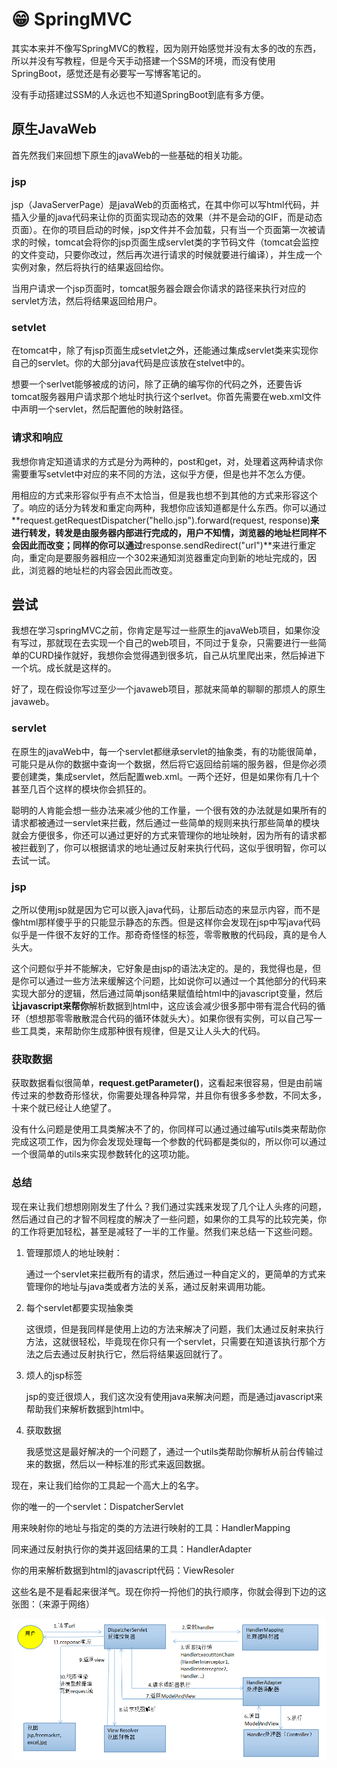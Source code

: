 # 😁 SpringMVC

其实本来并不像写SpringMVC的教程，因为刚开始感觉并没有太多的改的东西，所以并没有写教程，但是今天手动搭建一个SSM的环境，而没有使用SpringBoot，感觉还是有必要写一写博客笔记的。

没有手动搭建过SSM的人永远也不知道SpringBoot到底有多方便。

## 原生JavaWeb

首先然我们来回想下原生的javaWeb的一些基础的相关功能。

### jsp

jsp（JavaServerPage）是javaWeb的页面格式，在其中你可以写html代码，并插入少量的java代码来让你的页面实现动态的效果（并不是会动的GIF，而是动态页面）。在你的项目启动的时候，jsp文件并不会加载，只有当一个页面第一次被请求的时候，tomcat会将你的jsp页面生成servlet类的字节码文件（tomcat会监控的文件变动，只要你改过，然后再次进行请求的时候就要进行编译），并生成一个实例对象，然后将执行的结果返回给你。

当用户请求一个jsp页面时，tomcat服务器会跟会你请求的路径来执行对应的servlet方法，然后将结果返回给用户。

### setvlet

在tomcat中，除了有jsp页面生成setvlet之外，还能通过集成servlet类来实现你自己的servlet。你的大部分java代码是应该放在stelvet中的。

想要一个serlvet能够被成的访问，除了正确的编写你的代码之外，还要告诉tomcat服务器用户请求那个地址时执行这个serlvet。你首先需要在web.xml文件中声明一个servlet，然后配置他的映射路径。

### 请求和响应

我想你肯定知道请求的方式是分为两种的，post和get，对，处理着这两种请求你需要重写setvlet中对应的来不同的方法，这似乎方便，但是也并不怎么方便。

用相应的方式来形容似乎有点不太恰当，但是我也想不到其他的方式来形容这个了。响应的话分为转发和重定向两种，我想你应该知道都是什么东西。你可以通过\*\*request.getRequestDispatcher("hello.jsp").forward(request, response)**来进行转发，转发是由服务器内部进行完成的，用户不知情，浏览器的地址栏同样不会因此而改变；同样的你可以通过**response.sendRedirect("url")\*\*来进行重定向，重定向是要服务器相应一个302来通知浏览器重定向到新的地址完成的，因此，浏览器的地址栏的内容会因此而改变。

## 尝试

我想在学习springMVC之前，你肯定是写过一些原生的javaWeb项目，如果你没有写过，那就现在去实现一个自己的web项目，不同过于复杂，只需要进行一些简单的CURD操作就好，我想你会觉得遇到很多坑，自己从坑里爬出来，然后掉进下一个坑。成长就是这样的。

好了，现在假设你写过至少一个javaweb项目，那就来简单的聊聊的那烦人的原生javaweb。

### servlet

在原生的javaWeb中，每一个servlet都继承servlet的抽象类，有的功能很简单，可能只是从你的数据中查询一个数据，然后将它返回给前端的服务器，但是你必须要创建类，集成servlet，然后配置web.xml。一两个还好，但是如果你有几十个甚至几百个这样的模块你会抓狂的。

聪明的人肯能会想一些办法来减少他的工作量，一个很有效的办法就是如果所有的请求都被通过一servlet来拦截，然后通过一些简单的规则来执行那些简单的模块就会方便很多，你还可以通过更好的方式来管理你的地址映射，因为所有的请求都被拦截到了，你可以根据请求的地址通过反射来执行代码，这似乎很明智，你可以去试一试。

### jsp

之所以使用jsp就是因为它可以嵌入java代码，让那后动态的来显示内容，而不是像html那样傻乎乎的只能显示静态的东西。但是这样你会发现在jsp中写java代码似乎是一件很不友好的工作。那奇奇怪怪的标签，零零散散的代码段，真的是令人头大。

这个问题似乎并不能解决，它好象是由jsp的语法决定的。是的，我觉得也是，但是你可以通过一些方法来缓解这个问题，比如说你可以通过一个其他部分的代码来实现大部分的逻辑，然后通过简单json结果赋值给html中的javascript变量，然后**让javascript来帮你**解析数据到html中，这应该会减少很多那中带有混合代码的循环（想想那零零散散混合代码的循环体就头大）。如果你很有实例，可以自己写一些工具类，来帮助你生成那种很有规律，但是又让人头大的代码。

### 获取数据

获取数据看似很简单，**request.getParameter()**，这看起来很容易，但是由前端传过来的参数奇形怪状，你需要处理各种异常，并且你有很多多参数，不同太多，十来个就已经让人绝望了。

没有什么问题是使用工具类解决不了的，你同样可以通过通过编写utils类来帮助你完成这项工作，因为你会发现处理每一个参数的代码都是类似的，所以你可以通过一个很简单的utils来实现参数转化的这项功能。

### 总结

现在来让我们想想刚刚发生了什么？我们通过实践来发现了几个让人头疼的问题，然后通过自己的才智不同程度的解决了一些问题，如果你的工具写的比较完美，你的工作将更加轻松，甚至是减轻了一半的工作量。然我们来总结一下这些问题。

1.  管理那烦人的地址映射：

    通过一个servlet来拦截所有的请求，然后通过一种自定义的，更简单的方式来管理你的地址与java类或者方法的关系，通过反射来调用功能。
2.  每个servlet都要实现抽象类

    这很烦，但是我同样是使用上边的方法来解决了问题，我们太通过反射来执行方法，这就很轻松，毕竟现在你只有一个servlet，只需要在知道该执行那个方法之后去通过反射执行它，然后将结果返回就行了。
3.  烦人的jsp标签

    jsp的变迁很烦人，我们这次没有使用java来解决问题，而是通过javascript来帮助我们来解析数据到html中。
4.  获取数据

    我感觉这是最好解决的一个问题了，通过一个utils类帮助你解析从前台传输过来的数据，然后以一种标准的形式来返回数据。

现在，来让我们给你的工具起一个高大上的名字。

你的唯一的一个servlet：DispatcherServlet

用来映射你的地址与指定的类的方法进行映射的工具：HandlerMapping

同来通过反射执行你的类并返回结果的工具：HandlerAdapter

你的用来解析数据到html的javascript代码：ViewResoler

这些名是不是看起来很洋气。现在你捋一捋他们的执行顺序，你就会得到下边的这张图：（来源于网络）

![SpringMVC执行流程](SpringMVC.assets/SpringMVC执行流程.png)
